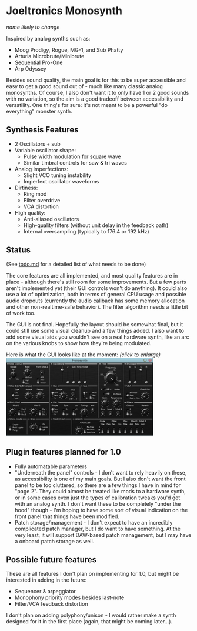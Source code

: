 # Joeltronics Monosynth

*name likely to change*

Inspired by analog synths such as:

* Moog Prodigy, Rogue, MG-1, and Sub Phatty
* Arturia Microbrute/Minibrute
* Sequential Pro-One
* Arp Odyssey

Besides sound quality, the main goal is for this to be super accessible and easy to get a good sound out of - much like many classic analog monosynths. Of course, I also don't want it to only have 1 or 2 good sounds with no variation, so the aim is a good tradeoff between accessibility and versatility. One thing's for sure: it's not meant to be a powerful "do everything" monster synth.

## Synthesis Features

* 2 Oscillators + sub
* Variable oscillator shape:
  * Pulse width modulation for square wave
  * Similar timbral controls for saw & tri waves
* Analog imperfections:
  * Slight VCO tuning instability
  * Imperfect oscillator waveforms
* Dirtiness:
  * Ring mod
  * Filter overdrive
  * VCA distortion
* High quality:
  * Anti-aliased oscillators
  * High-quality filters (without unit delay in the feedback path)
  * Internal oversampling (typically to 176.4 or 192 kHz)

## Status

(See [todo.md](https://raw.githubusercontent.com/Joeltronics/Monosynth/master/todo.md) for a detailed list of what needs to be done)

The core features are all implemented, and most quality features are in place - although there's still room for some improvements. But a few parts aren't implemented yet (their GUI controls won't do anything). It could also use a lot of optimization, both in terms of general CPU usage and possible audio dropouts (currently the audio callback has some memory allocation and other non-realtime-safe behavior). The filter algorithm needs a little bit of work too.

The GUI is not final. Hopefully the layout should be somewhat final, but it could still use some visual cleanup and a few things added. I also want to add some visual aids you wouldn't see on a real hardware synth, like an arc on the various knobs to show how they're being modulated.

Here is what the GUI looks like at the moment: *(click to enlarge)*  
[<img src="Docs/monosynth.png" width="400px">](https://raw.githubusercontent.com/Joeltronics/Monosynth/master/Docs/monosynth.png)

## Plugin features planned for 1.0

* Fully automatable parameters
* "Underneath the panel" controls - I don't want to rely heavily on these, as accessibility is one of my main goals. But I also don't want the front panel to be too cluttered, so there are a few things I have in mind for "page 2". They could almost be treated like mods to a hardware synth, or in some cases even just the types of calibration tweaks you'd get with an analog synth. I don't want these to be completely "under the hood" though - I'm hoping to have some sort of visual indication on the front panel that things have been modified.
* Patch storage/management - I don't expect to have an incredibly complicated patch manager, but I do want to have something. At the very least, it will support DAW-based patch management, but I may have a onboard patch storage as well.

## Possible future features

These are all features I don't plan on implementing for 1.0, but might be interested in adding in the future:

* Sequencer & arpeggiator
* Monophony priority modes besides last-note
* Filter/VCA feedback distortion

I don't plan on adding polyphony/unison - I would rather make a synth designed for it in the first place (again, that might be coming later...).
